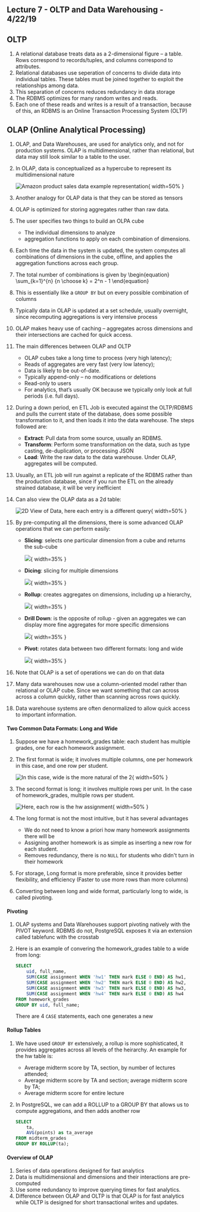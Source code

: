## Lecture 7 - OLTP and Data Warehousing - 4/22/19

## OLTP

1. A relational database treats data as a 2-dimensional figure – a
   table. Rows correspond to records/tuples, and columns correspond
   to attributes.
2. Relational databases use seperation of concerns to divide data into individual tables.
   These tables must be joined together to exploit the relationships among data.
3. This separation of concerns reduces redundancy in data storage
4. The RDBMS optimizes for many random writes and reads.
5. Each one of these reads and writes is a result of a transaction, because of this, an
   RDBMS is an Online Transaction Processing System (OLTP)

## OLAP (Online Analytical Processing)

1. OLAP, and Data Warehouses, are used for analytics only, and not
    for production systems. OLAP is multidimensional, rather than
    relational, but data may still look similar to a table to the user.
2. In OLAP, data is conceptualized as a hypercube to represent its multidimensional nature

    ![Amazon product sales data example representation](images/cube.png){ width=50% }

3. Another analogy for OLAP data is that they can be stored as tensors
4. OLAP is optimized for storing aggregates rather than raw data.
5. The user specifies two things to build an OLPA cube
    * The individual dimensions to analyze
    * aggregation functions to apply on each combination of dimensions.
6. Each time the data in the system is updated, the system
   computes all combinations of dimensions in the cube, offline,
   and applies the aggregation functions across each group.
7. The total number of combinations is given by
    \begin{equation}
    \sum_{k=1}^{n} {n \choose k} = 2^n - 1
    \end{equation}

8. This is essentially like a `GROUP BY` but on every possible combination of columns
9. Typically data in OLAP is updated at a set schedule, usually overnight, since
   recomputing aggregations is very intensive process
10. OLAP makes heavy use of caching – aggregates across dimensions and their intersections
    are cached for quick access.
11. The main differences between OLAP and OLTP
    * OLAP cubes take a long time to process (very high latency);
    * Reads of aggregates are very fast (very low latency);
    * Data is likely to be out-of-date.
    * Typically append-only – no modifications or deletions
    * Read-only to users
    * For analytics, that’s usually OK because we typically only look
      at full periods (i.e. full days).
12. During a down period, en ETL Job is executed against the OLTP/RDBMS and pulls the current
    state of the database, does some possible transformation to it, and
    then loads it into the data warehouse. The steps followed are:
    * **Extract**: Pull data from some source, usually an RDBMS.
    * **Transform**: Perform some transformation on the data, such as type casting,
        de-duplication, or processing JSON
    * **Load**: Write the raw data to the data warehouse. Under OLAP, aggregates
        will be computed.
13. Usually, an ETL job will run against a replicate of the RDBMS rather than the
    production database, since if you run the ETL on the already strained database, it
    will be very inefficient
14. Can also view the OLAP data as a 2d table:

    ![2D View of Data, here each entry is a different query](images/OLAP_flat.png){ width=50% }

15. By pre-computing all the dimensions, there is some advanced OLAP operations that we
    can perform easily:
    * **Slicing**: selects one particular dimension from a cube and returns the sub-cube

        ![](images/slice.png){ width=35% }

    * **Dicing**: slicing for multiple dimensions

        ![](images/dice.png){ width=35% }

    * **Rollup**: creates aggregates on dimensions, including up a hierarchy,

        ![](images/rollup.png){ width=35% }

    * **Drill Down**: is the opposite of rollup - given an aggregates we can display more
        fine aggregates for more specific dimensions

        ![](images/drilldown.png){ width=35% }

    * **Pivot**: rotates data between two different formats: long and wide

        ![](images/pivot.png){ width=35% }

16. Note that OLAP is a set of operations we can do on that data
17. Many data warehouses now use a column-oriented model rather than relational
    or OLAP cube. Since we want something that can across across a column
    quickly, rather than scanning across rows quickly.
18. Data warehouse systems are often denormalized to allow quick access to
    important information.

#### Two Common Data Formats: Long and Wide

1. Suppose we have a homework_grades table: each student has multiple grades,
   one for each homework assignment.
2. The first format is wide; it involves multiple columns, one per homework in
   this case, and one row per student.

   ![In this case, wide is the more natural of the 2](images/wide.png){ width=50% }

3. The second format is long; it involves multiple rows per unit. In the case
   of homework_grades, multiple rows per student.

    ![Here, each row is the hw assignment](images/long.png){ width=50% }

4. The long format is not the most intuitive, but it has several advantages
    * We do not need to know a priori how many homework assignments there will be
    * Assigning another homework is as simple as inserting a new row for
        each student.
    * Removes redundancy, there is no `NULL` for students who didn't turn in their
        homework
5. For storage, Long format is more preferable, since it provides better flexibility,
   and efficiency (Faster to use more rows than more columns)
6. Converting between long and wide format, particularly long to wide, is called pivoting.

#### Pivoting

1. OLAP systems and Data Warehouses support pivoting natively with the PIVOT keyword.
   RDBMS do not, PostgreSQL exposes it via an extension called tablefunc with the crosstab
2. Here is an example of convering the homework_grades table to a wide from long:

    ```sql
    SELECT
        uid, full_name,
        SUM(CASE assignment WHEN 'hw1' THEN mark ELSE 0 END) AS hw1,
        SUM(CASE assignment WHEN 'hw2' THEN mark ELSE 0 END) AS hw2,
        SUM(CASE assignment WHEN 'hw3' THEN mark ELSE 0 END) AS hw3,
        SUM(CASE assignment WHEN 'hw4' THEN mark ELSE 0 END) AS hw4
    FROM homework_grades
    GROUP BY uid, full_name;
    ```
   There are 4 `CASE` statements, each one generates a new

#### Rollup Tables

1. We have used `GROUP BY` extensively, a rollup is more sophisticated, it provides
   aggregates across all levels of the heirarchy. An example for the hw table is:
    * Average midterm score by TA, section, by number of lectures attended;
    * Average midterm score by TA and section; average midterm score by TA;
    * Average midterm score for entire lecture
2. In PostgreSQL, we can add a ROLLUP to a GROUP BY that allows us to compute aggregations, 
   and then adds another row
    
    ```sql
    SELECT
        ta,
        AVG(points) as ta_average 
    FROM midterm_grades
    GROUP BY ROLLUP(ta);
    ```

#### Overview of OLAP

1. Series of data operations designed for fast analytics
2. Data is multidimensional and dimensions and their interactions are pre-computed
3. Use some redundancy to improve querying times for fast analytics.
4. Difference between OLAP and OLTP is that OLAP is for fast analytics while OLTP is
   designed for short transactional writes and updates.
